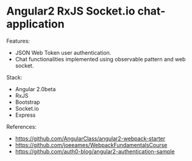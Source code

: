 # Angular2 RxJS Socket.io chat-application

Features:
- JSON Web Token user authentication.
- Chat functionalities implemented using observable pattern and web socket.

Stack:
- Angular 2.0beta
- RxJS
- Bootstrap
- Socket.io
- Express

References:
- https://github.com/AngularClass/angular2-webpack-starter
- https://github.com/joeeames/WebpackFundamentalsCourse
- https://github.com/auth0-blog/angular2-authentication-sample
